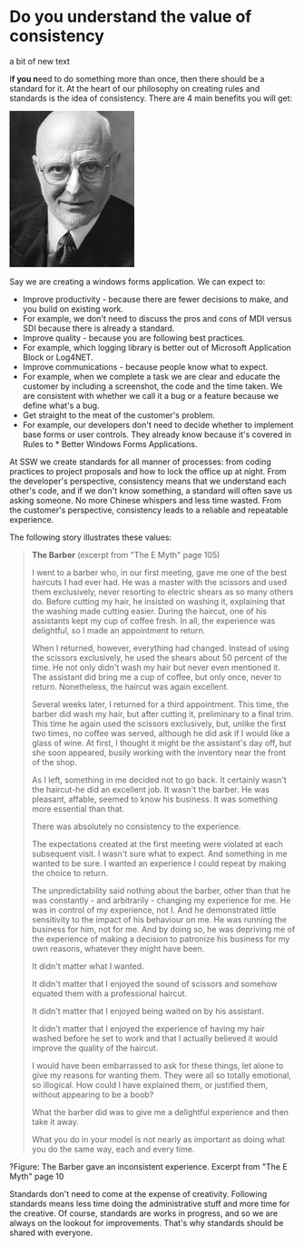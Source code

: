 # Do you understand the value of consistency

a bit of new text

I**f you n**eed to do something more than once, then there should be a standard for it. At the heart of our philosophy on creating rules and standards is the idea of consistency. There are 4 main benefits you will get:

![Caption for he Image](../.gitbook/assets/consitency.png)

Say we are creating a windows forms application. We can expect to:

* Improve productivity - because there are fewer decisions to make, and you build on existing work. 
* For example, we don't need to discuss the pros and cons of MDI versus SDI because there is already a standard.
* Improve quality - because you are following best practices.
* For example, which logging library is better out of Microsoft Application Block or Log4NET.
* Improve communications - because people know what to expect. 
* For example, when we complete a task we are clear and educate the customer by including a screenshot, the code and the time taken. We are consistent with whether we call it a bug or a feature because we define what's a bug.
* Get straight to the meat of the customer's problem.
* For example, our developers don't need to decide whether to implement base forms or user controls. They already know because it's covered in Rules to \* Better Windows Forms Applications.

At SSW we create standards for all manner of processes: from coding practices to project proposals and how to lock the office up at night. From the developer's perspective, consistency means that we understand each other's code, and if we don't know something, a standard will often save us asking someone. No more Chinese whispers and less time wasted. From the customer's perspective, consistency leads to a reliable and repeatable experience.

The following story illustrates these values:

> **The Barber** \(excerpt from "The E Myth" page 105\)
>
> I went to a barber who, in our first meeting, gave me one of the best haircuts I had ever had. He was a master with the scissors and used them exclusively, never resorting to electric shears as so many others do. Before cutting my hair, he insisted on washing it, explaining that the washing made cutting easier. During the haircut, one of his assistants kept my cup of coffee fresh. In all, the experience was delightful, so I made an appointment to return.
>
> When I returned, however, everything had changed. Instead of using the scissors exclusively, he used the shears about 50 percent of the time. He not only didn't wash my hair but never even mentioned it. The assistant did bring me a cup of coffee, but only once, never to return. Nonetheless, the haircut was again excellent.
>
> Several weeks later, I returned for a third appointment. This time, the barber did wash my hair, but after cutting it, preliminary to a final trim. This time he again used the scissors exclusively, but, unlike the first two times, no coffee was served, although he did ask if I would like a glass of wine. At first, I thought it might be the assistant's day off, but she soon appeared, busily working with the inventory near the front of the shop.
>
> As I left, something in me decided not to go back. It certainly wasn't the haircut-he did an excellent job. It wasn't the barber. He was pleasant, affable, seemed to know his business. It was something more essential than that.
>
> There was absolutely no consistency to the experience.
>
> The expectations created at the first meeting were violated at each subsequent visit. I wasn't sure what to expect. And something in me wanted to be sure. I wanted an experience I could repeat by making the choice to return.
>
> The unpredictability said nothing about the barber, other than that he was constantly - and arbitrarily - changing my experience for me. He was in control of my experience, not I. And he demonstrated little sensitivity to the impact of his behaviour on me. He was running the business for him, not for me. And by doing so, he was depriving me of the experience of making a decision to patronize his business for my own reasons, whatever they might have been.
>
> It didn't matter what I wanted.
>
> It didn't matter that I enjoyed the sound of scissors and somehow equated them with a professional haircut.
>
> It didn't matter that I enjoyed being waited on by his assistant.
>
> It didn't matter that I enjoyed the experience of having my hair washed before he set to work and that I actually believed it would improve the quality of the haircut.
>
> I would have been embarrassed to ask for these things, let alone to give my reasons for wanting them. They were all so totally emotional, so illogical. How could I have explained them, or justified them, without appearing to be a boob?
>
> What the barber did was to give me a delightful experience and then take it away.
>
> What you do in your model is not nearly as important as doing what you do the same way, each and every time.

?Figure: The Barber gave an inconsistent experience. Excerpt from "The E Myth" page 10

Standards don't need to come at the expense of creativity. Following standards means less time doing the administrative stuff and more time for the creative. Of course, standards are works in progress, and so we are always on the lookout for improvements. That's why standards should be shared with everyone.


